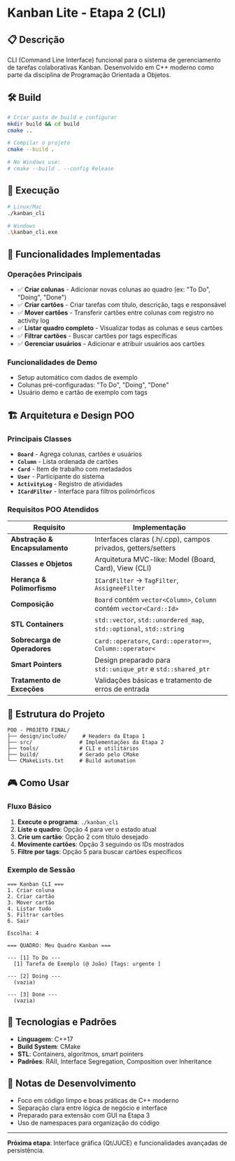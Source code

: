 # Kanban Lite - Etapa 2 (CLI)

## 📋 Descrição
CLI (Command Line Interface) funcional para o sistema de gerenciamento de tarefas colaborativas Kanban. Desenvolvido em C++ moderno como parte da disciplina de Programação Orientada a Objetos.

## 🛠 Build
```bash
# Criar pasta de build e configurar
mkdir build && cd build
cmake ..

# Compilar o projeto
cmake --build .

# No Windows use:
# cmake --build . --config Release
```

## 🚀 Execução
```bash
# Linux/Mac
./kanban_cli

# Windows
.\kanban_cli.exe
```

## 🎯 Funcionalidades Implementadas

### Operações Principais
- ✅ **Criar colunas** - Adicionar novas colunas ao quadro (ex: "To Do", "Doing", "Done")
- ✅ **Criar cartões** - Criar tarefas com título, descrição, tags e responsável
- ✅ **Mover cartões** - Transferir cartões entre colunas com registro no activity log
- ✅ **Listar quadro completo** - Visualizar todas as colunas e seus cartões
- ✅ **Filtrar cartões** - Buscar cartões por tags específicas
- ✅ **Gerenciar usuários** - Adicionar e atribuir usuários aos cartões

### Funcionalidades de Demo
- Setup automático com dados de exemplo
- Colunas pré-configuradas: "To Do", "Doing", "Done"
- Usuário demo e cartão de exemplo com tags

## 🏗 Arquitetura e Design POO

### Principais Classes
- **`Board`** - Agrega colunas, cartões e usuários
- **`Column`** - Lista ordenada de cartões
- **`Card`** - Item de trabalho com metadados
- **`User`** - Participante do sistema
- **`ActivityLog`** - Registro de atividades
- **`ICardFilter`** - Interface para filtros polimórficos

### Requisitos POO Atendidos

| Requisito | Implementação |
|-----------|---------------|
| **Abstração & Encapsulamento** | Interfaces claras (.h/.cpp), campos privados, getters/setters |
| **Classes e Objetos** | Arquitetura MVC-like: Model (Board, Card), View (CLI) |
| **Herança & Polimorfismo** | `ICardFilter` → `TagFilter`, `AssigneeFilter` |
| **Composição** | `Board` contém `vector<Column>`, `Column` contém `vector<Card::Id>` |
| **STL Containers** | `std::vector`, `std::unordered_map`, `std::optional`, `std::string` |
| **Sobrecarga de Operadores** | `Card::operator<`, `Card::operator==`, `Column::operator<` |
| **Smart Pointers** | Design preparado para `std::unique_ptr` e `std::shared_ptr` |
| **Tratamento de Exceções** | Validações básicas e tratamento de erros de entrada |

## 📁 Estrutura do Projeto
```
POO - PROJETO FINAL/
├── design/include/     # Headers da Etapa 1
├── src/               # Implementações da Etapa 2
├── tools/             # CLI e utilitários
├── build/             # Gerado pelo CMake
└── CMakeLists.txt     # Build automation
```

## 🎮 Como Usar

### Fluxo Básico
1. **Execute o programa**: `./kanban_cli`
2. **Liste o quadro**: Opção 4 para ver o estado atual
3. **Crie um cartão**: Opção 2 com título desejado
4. **Movimente cartões**: Opção 3 seguindo os IDs mostrados
5. **Filtre por tags**: Opção 5 para buscar cartões específicos

### Exemplo de Sessão
```
=== Kanban CLI ===
1. Criar coluna
2. Criar cartão
3. Mover cartão
4. Listar tudo
5. Filtrar cartões
6. Sair

Escolha: 4

=== QUADRO: Meu Quadro Kanban ===

--- [1] To Do ---
  [1] Tarefa de Exemplo (@ João) [Tags: urgente ]

--- [2] Doing ---
  (vazia)

--- [3] Done ---
  (vazia)
```

## 🔧 Tecnologias e Padrões
- **Linguagem**: C++17
- **Build System**: CMake
- **STL**: Containers, algoritmos, smart pointers
- **Padrões**: RAII, Interface Segregation, Composition over Inheritance

## 📝 Notas de Desenvolvimento
- Foco em código limpo e boas práticas de C++ moderno
- Separação clara entre lógica de negócio e interface
- Preparado para extensão com GUI na Etapa 3
- Uso de namespaces para organização do código

---

**Próxima etapa**: Interface gráfica (Qt/JUCE) e funcionalidades avançadas de persistência.